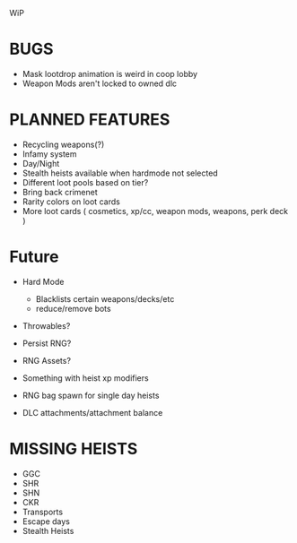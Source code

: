 WiP

# BUGS

- Mask lootdrop animation is weird in coop lobby
- Weapon Mods aren't locked to owned dlc

# PLANNED FEATURES

- Recycling weapons(?)
- Infamy system
- Day/Night
- Stealth heists available when hardmode not selected
- Different loot pools based on tier?
- Bring back crimenet
- Rarity colors on loot cards
- More loot cards ( cosmetics, xp/cc, weapon mods, weapons, perk deck )

# Future

- Hard Mode

  - Blacklists certain weapons/decks/etc
  - reduce/remove bots

- Throwables?
- Persist RNG?
- RNG Assets?
- Something with heist xp modifiers
- RNG bag spawn for single day heists
- DLC attachments/attachment balance

# MISSING HEISTS

- GGC
- SHR
- SHN
- CKR
- Transports
- Escape days
- Stealth Heists
